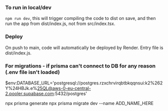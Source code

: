 ### To run in local/dev

`npm run dev`, this will trigger compiling the code to dist on save, and then run the app from dist/index.js, not from src/index.tsx.

### Deploy

On push to main, code will automatically be deployed by Render. Entry file is dist/index.js.

### For migrations - if prisma can't connect to DB for any reason (.env file isn't loaded)

$env:DATABASE_URL='postgresql://postgres.rzxchrvirqbtbkqqnsui:k2%262Y%24HBJk.e%25QL@aws-0-eu-central-2.pooler.supabase.com:5432/postgres'

npx prisma generate
npx prisma migrate dev --name ADD_NAME_HERE
